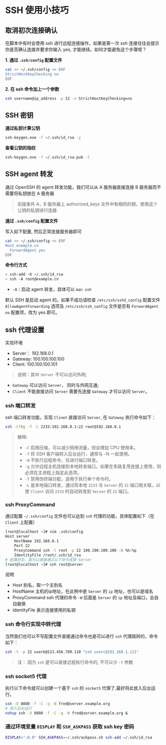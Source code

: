 # SSH 使用小技巧


## 取消初次连接确认

在脚本中有时会使用 ssh 进行远程连接操作，如果是第一次 ssh 连接往往会提示你是否确认连接并要求你输入 yes, 才能继续。如何才能避免这个步骤呢？

**1. 通过 `.ssh/config` 配置文件**

```bash
cat >> ~/.ssh/config << EOF
StrictHostKeyChecking no
EOF
```

**2. 在 ssh 命令加上一个参数**

```bash
ssh username@ip_address -p 22 -o StrictHostKeyChecking=no
```

## SSH 密钥

**通过私钥计算公钥**

```bash
ssh-keygen.exe -f ~/.ssh/id_rsa -y
```

**查看公钥的指纹**

```bash
ssh-keygen.exe -f ~/.ssh/id_rsa.pub -l
```

## SSH agent 转发

通过 OpenSSH 的 agent 转发功能，我们可以从 A 服务器直接连接 B 服务器而不需要将私钥放在 A 服务器

> 前提条件 A，B 服务器上 authorized_keys 文件中有相同的钥，使用这个公钥的私钥进行连接.

**通过 `.ssh/config` 配置文件**

写入如下配置, 然后正常连接服务器即可

```bash
cat >> ~/.ssh/config << EOF
Host example.cn
  ForwardAgent yes
EOF
```

**命令行方式**

```bash
> ssh-add -K ~/.ssh/id_rsa
> ssh -A root@example.cn
```

- `-A`：启动 agent 转发，具体可以 `man ssh`

默认 SSH 是启动 agent 的。如果不成功请检查 `/etc/ssh/sshd_config` 配置文件 `AllowAgentForwarding` 选项及 `/etc/ssh/ssh_config` 文件是否有 `ForwardAgent no` 配置项，改为 yes 即可。

## ssh 代理设置

实验环境

- Server： 192.168.0.1
- Gateway: 100.100.100.100
- Client: 100.100.100.101

> 说明：其中 `Server` 不可以访问外网;

- `Gateway` 可以访问 `Server`， 同时与外网互通;
- `Client` 不能直接访问 `Server` 需要先连接 `Gateway` 才可以访问 `Server`。

### ssh 端口转发

ssh 端口转发功能，实现 `Clinet` 直接访问 `Server`, 在 `Gateway` 执行命令如下：

```bash
ssh -CfNg -T -L 2233:192.168.0.1:22 root@192.168.0.1
```

> 解释:
> - `-C` 启用压缩，可以减少网络流量，但会增加 CPU 使用率。
> - `-f` 将 SSH 客户端转入后台运行，通常与 -N 一起使用。
> - `-N` 不执行远程命令，仅进行端口转发。
> - `-g` 允许远程主机连接到本地转发端口。如果在多路复用连接上使用，则必须在主进程上指定此选项。
> - `-T` 禁用伪终端分配，适用于执行单个命令时。
> - `-L` 是本地端口转发，通过将本地 `2233` 与 `Server` 的 `22` 端口相关联，以使 `Client` 访问 `2233` 时自动转发到 `Server` 的 `22` 端口。



### ssh ProxyCommand

通过配置 `~/.ssh/config` 文件也可以达到 `ssh` 代理的功能，具体配置如下（在 `Client` 上配置）

```bash
[root@localhost ~]# vim .ssh/config
Host server
    HostName 192.168.0.1
    Port 22
    ProxyCommand ssh -l root -p 22 100.100.100.100 -W %h:%p
    IdentityFile /root/.ssh/id_rsa
# 配置好后，就可以直接通过以下命令连接 Server
[root@localhost ~]# ssh root@server
```

说明

- Host 别名，取一个主别名
- HostName 主机的ip地址，在此例中是 `Server` 的 `ip` 地址，也可以是域名
- ProxyCommand ssh 代理的命令 `-W` 后面是 `Server` 的 `ip` 地址及端口，会自动替换
- IdentityFile 表示连接使用的私钥

### ssh 命令行实现中转代理

当然我们也可以不写配置文件直接通过命令也是可以进行 `ssh` 代理跳转的，命令如下：

```bash
ssh -t -p 22 userb@123.456.789.110 "ssh userc@192.168.1.111"
```

> 注： 因为 `ssh` 是可以直接远程执行命令的, 不可以少 `-t` 参数

### ssh socket5 代理

执行以下命令就可以创建一个基于 `ssh` 的 `socket5` 代理了,最好将此放入后台运行。

```bash
ssh -D 8080 -f -C -q -N fred@server.example.org
# 放入后台运行
nohup ssh -D 8080 -f -C -q -N fred@server.example.org &
```

### 通过环境变量 `DISPLAY` 和 `SSH_ASKPASS` 获取 ssh key 密码

```bash
DISPLAY=":0.0" SSH_ASKPASS=~/.ssh/askpass.sh ssh-add ~/.ssh/id_rsa
```

